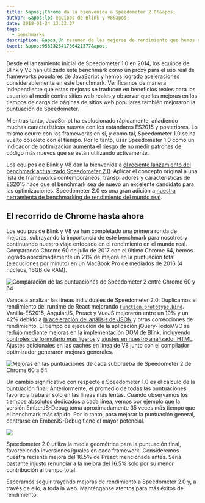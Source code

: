 ```yaml
---
title: &apos;¡Chrome da la bienvenida a Speedometer 2.0!&apos;
author: &apos;los equipos de Blink y V8&apos;
date: 2018-01-24 13:33:37
tags:
  - benchmarks
description: &apos;Un resumen de las mejoras de rendimiento que hemos realizado hasta ahora en Blink y V8 basándonos en Speedometer 2.0.&apos;
tweet: &apos;956232641736421377&apos;
---
```

Desde el lanzamiento inicial de Speedometer 1.0 en 2014, los equipos de Blink y V8 han utilizado este benchmark como un proxy para el uso real de frameworks populares de JavaScript y hemos logrado aceleraciones considerablemente en este benchmark. Verificamos de manera independiente que estas mejoras se traducen en beneficios reales para los usuarios al medir contra sitios web reales y observar que las mejoras en los tiempos de carga de páginas de sitios web populares también mejoraron la puntuación de Speedometer.

<!--truncate-->
Mientras tanto, JavaScript ha evolucionado rápidamente, añadiendo muchas características nuevas con los estándares ES2015 y posteriores. Lo mismo ocurre con los frameworks en sí, y como tal, Speedometer 1.0 se ha vuelto obsoleto con el tiempo. Por lo tanto, usar Speedometer 1.0 como un indicador de optimización aumenta el riesgo de no medir patrones de código más nuevos que se están utilizando activamente.

Los equipos de Blink y V8 dan la bienvenida a [el reciente lanzamiento del benchmark actualizado Speedometer 2.0](https://webkit.org/blog/8063/speedometer-2-0-a-benchmark-for-modern-web-app-responsiveness/). Aplicar el concepto original a una lista de frameworks contemporáneos, transpiladores y características de ES2015 hace que el benchmark sea de nuevo un excelente candidato para las optimizaciones. Speedometer 2.0 es una gran adición a [nuestra herramienta de benchmarking de rendimiento del mundo real](/blog/real-world-performance).

## El recorrido de Chrome hasta ahora

Los equipos de Blink y V8 ya han completado una primera ronda de mejoras, subrayando la importancia de este benchmark para nosotros y continuando nuestro viaje enfocado en el rendimiento en el mundo real. Comparando Chrome 60 de julio de 2017 con el último Chrome 64, hemos logrado aproximadamente un 21% de mejora en la puntuación total (ejecuciones por minuto) en un MacBook Pro de mediados de 2016 (4 núcleos, 16GB de RAM).

![Comparación de las puntuaciones de Speedometer 2 entre Chrome 60 y 64](/_img/speedometer-2/scores.png)

Vamos a analizar las líneas individuales de Speedometer 2.0. Duplicamos el rendimiento del runtime de React mejorando [`Function.prototype.bind`](https://chromium.googlesource.com/v8/v8/+/808dc8cff3f6530a627ade106cbd814d16a10a18). Vanilla-ES2015, AngularJS, Preact y VueJS mejoraron entre un 19% y un 42% debido a [la aceleración del análisis de JSON](https://chromium-review.googlesource.com/c/v8/v8/+/700494) y otras correcciones de rendimiento. El tiempo de ejecución de la aplicación jQuery-TodoMVC se redujo mediante mejoras en la implementación DOM de Blink, incluyendo [controles de formulario más ligeros](https://chromium.googlesource.com/chromium/src/+/f610be969095d0af8569924e7d7780b5a6a890cd) y [ajustes en nuestro analizador HTML](https://chromium.googlesource.com/chromium/src/+/6dd09a38aaae9c15adf5aad966f761f180bf1cef). Ajustes adicionales en las cachés en línea de V8 junto con el compilador optimizador generaron mejoras generales.

![Mejoras en las puntuaciones de cada subprueba de Speedometer 2 de Chrome 60 a 64](/_img/speedometer-2/improvements.png)

Un cambio significativo con respecto a Speedometer 1.0 es el cálculo de la puntuación final. Anteriormente, el promedio de todas las puntuaciones favorecía trabajar solo en las líneas más lentas. Cuando observamos los tiempos absolutos dedicados a cada línea, vemos por ejemplo que la versión EmberJS-Debug toma aproximadamente 35 veces más tiempo que el benchmark más rápido. Por lo tanto, para mejorar la puntuación general, centrarse en EmberJS-Debug tiene el mayor potencial.

![](/_img/speedometer-2/time.png)

Speedometer 2.0 utiliza la media geométrica para la puntuación final, favoreciendo inversiones iguales en cada framework. Consideremos nuestra reciente mejora del 16.5% de Preact mencionada antes. Sería bastante injusto renunciar a la mejora del 16.5% solo por su menor contribución al tiempo total.

Esperamos seguir trayendo mejoras de rendimiento a Speedometer 2.0 y, a través de ello, a toda la web. Manténganse atentos para más éxitos de rendimiento.
